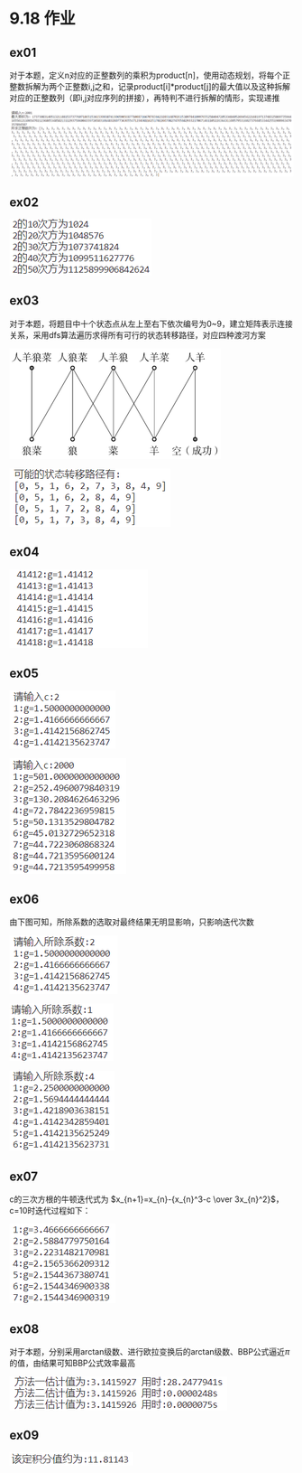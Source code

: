 # 9.18 作业

## ex01

对于本题，定义n对应的正整数列的乘积为product[n]，使用动态规划，将每个正整数拆解为两个正整数i,j之和，记录product[i]*product[j]的最大值以及这种拆解对应的正整数列（即i,j对应序列的拼接），再特判不进行拆解的情形，实现递推

![ex01](./imgs/ex_01.png)

## ex02

![ex02](./imgs/ex_02.png)

## ex03

对于本题，将题目中十个状态点从左上至右下依次编号为0~9，建立矩阵表示连接关系，采用dfs算法遍历求得所有可行的状态转移路径，对应四种渡河方案

![ex03](./imgs/ex_03_figure.png)

![ex03](./imgs/ex_03.png)

## ex04

![ex04](./imgs/ex_04.png)

## ex05

![ex05](./imgs/ex_05_1.png)

![ex05](./imgs/ex_05_2.png)

## ex06

由下图可知，所除系数的选取对最终结果无明显影响，只影响迭代次数

![ex06](./imgs/ex_06_1.png)

![ex06](./imgs/ex_06_2.png)

![ex06](./imgs/ex_06_3.png)

## ex07

c的三次方根的牛顿迭代式为 $x_{n+1}=x_{n}-{x_{n}^3-c \over 3x_{n}^2}$，c=10时迭代过程如下：

![ex07](./imgs/ex_07.png)

## ex08

对于本题，分别采用arctan级数、进行欧拉变换后的arctan级数、BBP公式逼近$\pi$的值，由结果可知BBP公式效率最高

![ex08](./imgs/ex_08.png)

## ex09

![ex09](./imgs/ex_09.png)

